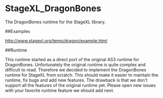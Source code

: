 StageXL_DragonBones
===================

The DragonBones runtime for the StageXL library.

##Examples

http://www.stagexl.org/temp/dragon/example.html

##Runtime

This runtime started as a direct port of the original AS3 runtime for DragonBones.
Unfortunately the original runtime is quite complex and difficult to read. 
Therefore we decided to implement the DragonBones runtime for StageXL from scratch.
This should make it easier to maintain the runtime, fix bugs and add new features.
The drawback is that we don't support all the features of the original runtime yet.
Please open new issues with your favorite runtime feature we should add next.
